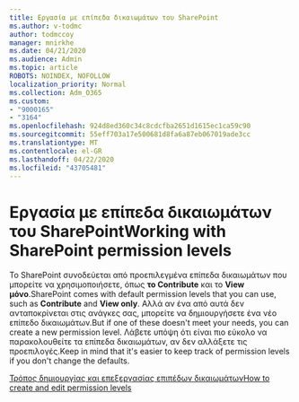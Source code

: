 ```yaml
---
title: Εργασία με επίπεδα δικαιωμάτων του SharePoint
ms.author: v-todmc
author: todmccoy
manager: mnirkhe
ms.date: 04/21/2020
ms.audience: Admin
ms.topic: article
ROBOTS: NOINDEX, NOFOLLOW
localization_priority: Normal
ms.collection: Adm_O365
ms.custom:
- "9000165"
- "3164"
ms.openlocfilehash: 924d8ed360c34c8cdcfba2651d1615ec1ca59c90
ms.sourcegitcommit: 55eff703a17e500681d8fa6a87eb067019ade3cc
ms.translationtype: MT
ms.contentlocale: el-GR
ms.lasthandoff: 04/22/2020
ms.locfileid: "43705481"
---
```

# <a name="working-with-sharepoint-permission-levels"></a><span data-ttu-id="ae45d-102">Εργασία με επίπεδα δικαιωμάτων του SharePoint</span><span class="sxs-lookup"><span data-stu-id="ae45d-102">Working with SharePoint permission levels</span></span>

<span data-ttu-id="ae45d-103">Το SharePoint συνοδεύεται από προεπιλεγμένα επίπεδα δικαιωμάτων που μπορείτε να χρησιμοποιήσετε, όπως **το Contribute** και το **View μόνο**.</span><span class="sxs-lookup"><span data-stu-id="ae45d-103">SharePoint comes with default permission levels that you can use, such as **Contribute** and **View only**.</span></span> <span data-ttu-id="ae45d-104">Αλλά αν ένα από αυτά δεν ανταποκρίνεται στις ανάγκες σας, μπορείτε να δημιουργήσετε ένα νέο επίπεδο δικαιωμάτων.</span><span class="sxs-lookup"><span data-stu-id="ae45d-104">But if one of these doesn't meet your needs, you can create a new permission level.</span></span> <span data-ttu-id="ae45d-105">Λάβετε υπόψη ότι είναι πιο εύκολο να παρακολουθείτε τα επίπεδα δικαιωμάτων, αν δεν αλλάξετε τις προεπιλογές.</span><span class="sxs-lookup"><span data-stu-id="ae45d-105">Keep in mind that it's easier to keep track of permission levels if you don't change the defaults.</span></span>

[<span data-ttu-id="ae45d-106">Τρόπος δημιουργίας και επεξεργασίας επιπέδων δικαιωμάτων</span><span class="sxs-lookup"><span data-stu-id="ae45d-106">How to create and edit permission levels</span></span>](https://docs.microsoft.com/sharepoint/how-to-create-and-edit-permission-levels)